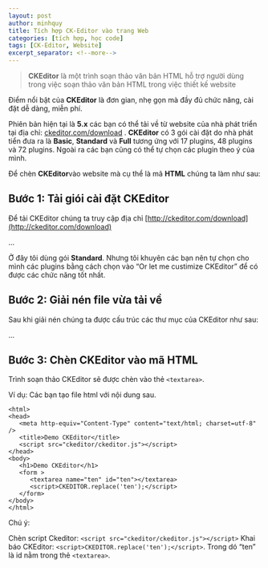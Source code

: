 ```yaml
---
layout: post
author: minhquy
title: Tích hợp CK-Editor vào trang Web
categories: [tích hợp, học code]
tags: [CK-Editor, Website]
excerpt_separator: <!--more-->
---
```



> **CKEditor** là một trình soạn thảo văn bản HTML hỗ trợ người dùng trong việc soạn thảo văn bản HTML trong việc thiết kế website

<!--more-->

Điểm nổi bật của **CKEditor** là đơn gian, nhẹ gọn mà đầy đủ chức năng, cài đặt dễ dàng, miễn phí.


Phiên bản hiện tại là **5.x** các bạn có thể tải về từ website của nhà phát triển tại địa chỉ: [ckeditor.com/download](http://ckeditor.com/download) . **CKEditor** có 3 gói cài đặt do nhà phát tiển đưa ra là **Basic**, **Standard** và **Full** tương ứng với 17 plugins, 48 plugins và 72 plugins. Ngoài ra các bạn cũng có thể tự chọn các plugin theo ý của mình.

Để chèn **CKEditor**vào website mà cụ thể là mã **HTML** chúng ta làm như sau:

## Bước 1: Tải giói cài đặt **CKEditor**
Để tải CKEditor chúng ta truy cập địa chỉ [http://ckeditor.com/download](http://ckeditor.com/download)

...

Ở đây tôi dùng gói **Standard**. Nhưng tôi khuyên các bạn nên tự chọn cho mình các plugins bằng cách chọn vào “Or let me custimize CKEditor” để có được các chức năng tốt nhất.

## Bước 2: Giải nén file vừa tải về
Sau khi giải nén chúng ta được cấu trúc các thư mục của CKEditor như sau:

...

## Bước 3: Chèn CKEditor vào mã HTML
Trình soạn thảo CKEditor sẽ được chèn vào thẻ `<textarea>`.

Ví dụ: Các bạn tạo file html với nội dung sau.

```
<html>
<head>
   <meta http-equiv="Content-Type" content="text/html; charset=utf-8" />
   <title>Demo CKEditor</title>
   <script src="ckeditor/ckeditor.js"></script>
</head>
<body>
   <h1>Demo CKEditor</h1>
   <form >
      <textarea name="ten" id="ten"></textarea>
      <script>CKEDITOR.replace('ten');</script>
   </form>
</body>
</html>
```

Chú ý:

Chèn script Ckeditor: `<script src="ckeditor/ckeditor.js"></script>`
Khai báo CKEditor: `<script>CKEDITOR.replace('ten');</script>`. Trong dó “ten” là id nằm trong thẻ `<textarea>`.
